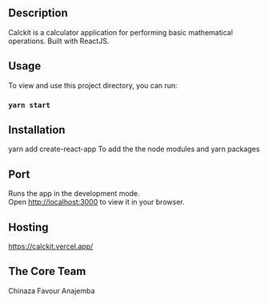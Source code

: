 ## Description
Calckit is a calculator application for performing basic mathematical operations. Built with ReactJS.

## Usage
To view and use this project directory, you can run:
### `yarn start`

## Installation
yarn add create-react-app 
To add the the node modules and yarn packages

## Port
Runs the app in the development mode.\
Open [http://localhost:3000](http://localhost:3000) to view it in your browser.

## Hosting
https://calckit.vercel.app/

## The Core Team
Chinaza Favour Anajemba
